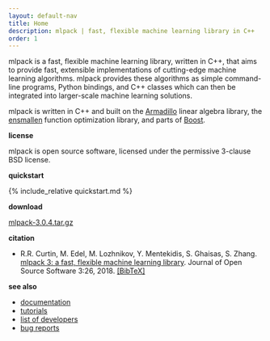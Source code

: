 ```yaml
---
layout: default-nav
title: Home
description: mlpack | fast, flexible machine learning library in C++
order: 1
---
```

mlpack is a fast, flexible machine learning library, written in C++, that aims
to provide fast, extensible implementations of cutting-edge machine learning
algorithms. mlpack provides these algorithms as simple command-line programs,
Python bindings, and C++ classes which can then be integrated into larger-scale
machine learning solutions.

mlpack is written in C++ and built on the
[Armadillo](https://arma.sourceforge.net) linear algebra library, the
[ensmallen](http://www.ensmallen.org) function optimization library, and parts
of [Boost](http://boost.org).

**license**

  mlpack is open source software, licensed under the permissive 3-clause BSD
license.

**quickstart**

{% include_relative quickstart.md %}

**download**

  [mlpack-3.0.4.tar.gz](files/mlpack-3.0.4.tar.gz)

**citation**

  * R.R. Curtin, M. Edel, M. Lozhnikov, Y. Mentekidis, S. Ghaisas, S. Zhang.
    [mlpack 3: a fast, flexible machine learning library](files/mlpack3.pdf).
    Journal of Open Source Software 3:26, 2018. [[BibTeX]](files/mlpack3.bib)

**see also**

 * [documentation](doc/mlpack-3.0.4/cli_documentation.html)
 * [tutorials](doc/mlpack-3.0.4/cli_documentation.html#tutorials)
 * [list of developers](community.html#developers)
 * [bug reports](questions.html)
